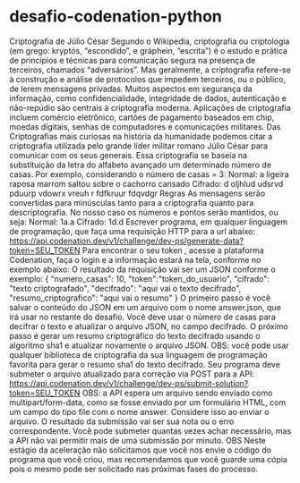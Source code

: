 # desafio-codenation-python
 Criptografia de Júlio César Segundo o Wikipedia, criptografia ou criptologia (em grego: kryptós, “escondido”, e gráphein, “escrita”) é o estudo e prática de princípios e técnicas para comunicação segura na presença de terceiros, chamados “adversários”. Mas geralmente, a criptografia refere-se à construção e análise de protocolos que impedem terceiros, ou o público, de lerem mensagens privadas. Muitos aspectos em segurança da informação, como confidencialidade, integridade de dados, autenticação e não-repúdio são centrais à criptografia moderna. Aplicações de criptografia incluem comércio eletrônico, cartões de pagamento baseados em chip, moedas digitais, senhas de computadores e comunicações militares. Das Criptografias mais curiosas na história da humanidade podemos citar a criptografia utilizada pelo grande líder militar romano Júlio César para comunicar com os seus generais. Essa criptografia se baseia na substituição da letra do alfabeto avançado um determinado número de casas. Por exemplo, considerando o número de casas = 3:  Normal: a ligeira raposa marrom saltou sobre o cachorro cansado  Cifrado: d oljhlud udsrvd pduurp vdowrx vreuh r fdfkruur fdqvdgr  Regras As mensagens serão convertidas para minúsculas tanto para a criptografia quanto para descriptografia. No nosso caso os números e pontos serão mantidos, ou seja: Normal: 1a.a  Cifrado: 1d.d  Escrever programa, em qualquer linguagem de programação, que faça uma requisição HTTP para a url abaixo:  https://api.codenation.dev/v1/challenge/dev-ps/generate-data?token=SEU_TOKEN Para encontrar o seu token , acesse a plataforma Codenation, faça o login e a informação estará na tela, conforme no exemplo abaixo:    O resultado da requisição vai ser um JSON conforme o exemplo:  { 	"numero_casas": 10, 	"token":"token_do_usuario", 	"cifrado": "texto criptografado", 	"decifrado": "aqui vai o texto decifrado", 	"resumo_criptografico": "aqui vai o resumo" } O primeiro passo é você salvar o conteúdo do JSON em um arquivo com o nome answer.json, que irá usar no restante do desafio.  Você deve usar o número de casas para decifrar o texto e atualizar o arquivo JSON, no campo decifrado. O próximo passo é gerar um resumo criptográfico do texto decifrado usando o algoritmo sha1 e atualizar novamente o arquivo JSON. OBS: você pode usar qualquer biblioteca de criptografia da sua linguagem de programação favorita para gerar o resumo sha1 do texto decifrado.  Seu programa deve submeter o arquivo atualizado para correção via POST para a API:  https://api.codenation.dev/v1/challenge/dev-ps/submit-solution?token=SEU_TOKEN OBS: a API espera um arquivo sendo enviado como multipart/form-data, como se fosse enviado por um formulário HTML, com um campo do tipo file com o nome answer. Considere isso ao enviar o arquivo.  O resultado da submissão vai ser sua nota ou o erro correspondente. Você pode submeter quantas vezes achar necessário, mas a API não vai permitir mais de uma submissão por minuto.  OBS Neste estágio da aceleração não solicitamos que você nos envie o código do programa que você criou, mas recomendamos que você guarde uma cópia pois o mesmo pode ser solicitado nas próximas fases do processo.
